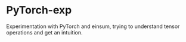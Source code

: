 # PyTorch-exp
Experimentation with PyTorch and einsum, trying to understand tensor operations and get an intuition.
